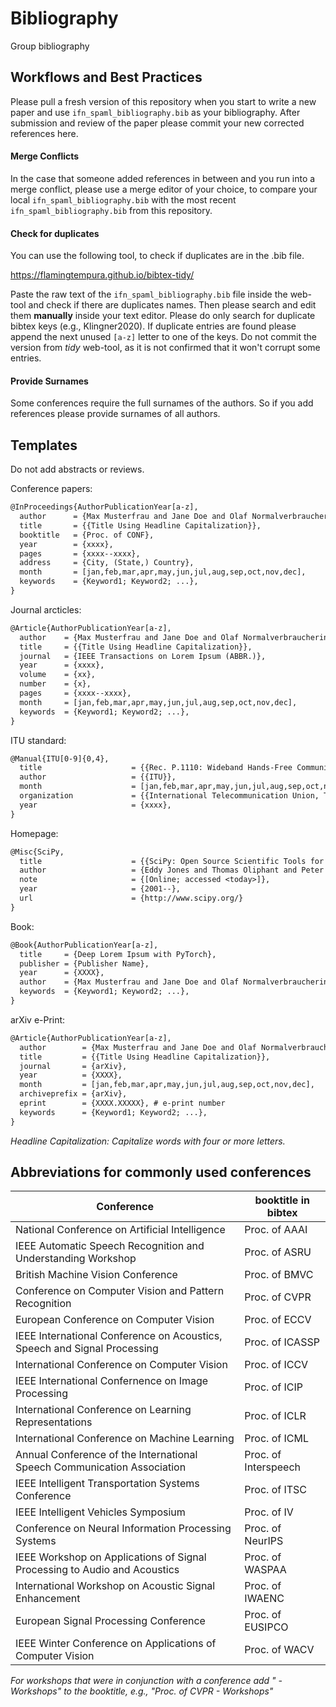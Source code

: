 # Bibliography
Group bibliography

## Workflows and Best Practices
Please pull a fresh version of this repository when you start to write a new paper and use `ifn_spaml_bibliography.bib` as your bibliography. After submission and review of the paper please commit your new corrected references here. 

#### Merge Conflicts

In the case that someone added references in between and you run into a merge conflict, please use a merge editor of your choice, to compare your local `ifn_spaml_bibliography.bib` with the most recent `ifn_spaml_bibliography.bib` from this repository. 

#### Check for duplicates
You can use the following tool, to check if duplicates are in the .bib file. 

https://flamingtempura.github.io/bibtex-tidy/

Paste the raw text of the `ifn_spaml_bibliography.bib` file inside the web-tool and check if there are duplicates names. Then please search and edit them **manually** inside your text editor. Please do only search for duplicate bibtex keys (e.g., Klingner2020). If duplicate entries are found please append the next unused `[a-z]` letter to one of the keys. Do not commit the version from *tidy* web-tool, as it is not confirmed that it won't corrupt some entries. 

#### Provide Surnames

Some conferences require the full surnames of the authors. So if you add references please provide surnames of all authors.


## Templates
Do not add abstracts or reviews.

Conference papers:
```LaTeX
@InProceedings{AuthorPublicationYear[a-z],
  author      = {Max Musterfrau and Jane Doe and Olaf Normalverbraucherin},
  title       = {{Title Using Headline Capitalization}},
  booktitle   = {Proc. of CONF},
  year        = {xxxx},
  pages       = {xxxx--xxxx},
  address     = {City, (State,) Country},
  month       = [jan,feb,mar,apr,may,jun,jul,aug,sep,oct,nov,dec],
  keywords    = {Keyword1; Keyword2; ...},
}
```

Journal arcticles:
```LaTeX
@Article{AuthorPublicationYear[a-z],
  author    = {Max Musterfrau and Jane Doe and Olaf Normalverbraucherin},
  title     = {{Title Using Headline Capitalization}},
  journal 	= {IEEE Transactions on Lorem Ipsum (ABBR.)},
  year      = {xxxx},
  volume    = {xx},
  number    = {x},
  pages     = {xxxx--xxxx},
  month     = [jan,feb,mar,apr,may,jun,jul,aug,sep,oct,nov,dec],
  keywords  = {Keyword1; Keyword2; ...},
}
```

ITU standard:
```LaTeX
@Manual{ITU[0-9]{0,4},
  title                    = {{Rec. P.1110: Wideband Hands-Free Communication in Motor Vehicles}},
  author                   = {{ITU}},
  month                    = [jan,feb,mar,apr,may,jun,jul,aug,sep,oct,nov,dec],
  organization             = {{International Telecommunication Union, Telecommunication Standardization Sector (ITU-T)}},
  year                     = {xxxx},
}
```

Homepage:
```LaTeX
@Misc{SciPy,
  title                    = {{SciPy: Open Source Scientific Tools for Python}},
  author                   = {Eddy Jones and Thomas Oliphant and Peter Peterson and others},
  note                     = {[Online; accessed <today>]},
  year                     = {2001--},
  url                      = {http://www.scipy.org/}
}
```

Book:
```LaTeX
@Book{AuthorPublicationYear[a-z],
  title     = {Deep Lorem Ipsum with PyTorch},
  publisher = {Publisher Name},
  year      = {XXXX},
  author    = {Max Musterfrau and Jane Doe and Olaf Normalverbraucherin},
  keywords  = {Keyword1; Keyword2; ...},
}
```
arXiv e-Print:
```LaTeX
@Article{AuthorPublicationYear[a-z],
  author        = {Max Musterfrau and Jane Doe and Olaf Normalverbraucherin},
  title         = {{Title Using Headline Capitalization}},
  journal       = {arXiv},
  year          = {XXXX},
  month         = [jan,feb,mar,apr,may,jun,jul,aug,sep,oct,nov,dec],
  archiveprefix = {arXiv},
  eprint        = {XXXX.XXXXX}, # e-print number
  keywords      = {Keyword1; Keyword2; ...},
}
```
*Headline Capitalization: Capitalize words with four or more letters.*

## Abbreviations for commonly used conferences
| Conference                                                   | booktitle in bibtex  |
| ------------------------------------------------------------ | -------------------- |
| National Conference on Artificial Intelligence               | Proc. of AAAI        |
| IEEE Automatic Speech Recognition and Understanding Workshop | Proc. of ASRU        |
| British Machine Vision Conference                            | Proc. of BMVC        |
| Conference on Computer Vision and Pattern Recognition        | Proc. of CVPR        |
| European Conference on Computer Vision                       | Proc. of ECCV        |
| IEEE International Conference on Acoustics, Speech and Signal Processing | Proc. of ICASSP      |
| International Conference on Computer Vision                  | Proc. of ICCV        |
| IEEE International Confernence on Image Processing           | Proc. of ICIP        |
| International Conference on Learning Representations         | Proc. of ICLR        |
| International Conference on Machine Learning                 | Proc. of ICML        |
| Annual Conference of the International Speech Communication Association | Proc. of Interspeech |
| IEEE Intelligent Transportation Systems Conference           | Proc. of ITSC        |
| IEEE Intelligent Vehicles Symposium                          | Proc. of IV          |
| Conference on Neural Information Processing Systems          | Proc. of NeurIPS     |
| IEEE Workshop on Applications of Signal Processing to Audio and Acoustics | Proc. of WASPAA      |
| International Workshop on Acoustic Signal Enhancement        | Proc. of IWAENC      |
| European Signal Processing Conference                        | Proc. of EUSIPCO     |
| IEEE Winter Conference on Applications of Computer Vision    | Proc. of WACV        |

*For workshops that were in conjunction with a conference add " - Workshops" to the booktitle, e.g., "Proc. of CVPR - Workshops"*
